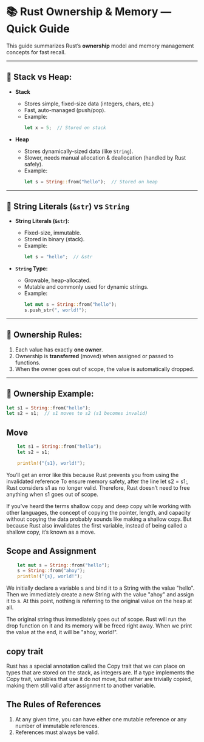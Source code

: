 # 📚 Rust Ownership & Memory — Quick Guide

This guide summarizes Rust’s **ownership** model and memory management concepts for fast recall.

---

## 📌 Stack vs Heap:
- **Stack**
  - Stores simple, fixed-size data (integers, chars, etc.)
  - Fast, auto-managed (push/pop).
  - Example:  
    ```rust
    let x = 5;  // Stored on stack
    ```
  
- **Heap**
  - Stores dynamically-sized data (like `String`).
  - Slower, needs manual allocation & deallocation (handled by Rust safely).
  - Example:
    ```rust
    let s = String::from("hello");  // Stored on heap
    ```

---

## 📌 String Literals (`&str`) vs `String`
- **String Literals (`&str`):**
  - Fixed-size, immutable.
  - Stored in binary (stack).
  - Example:
    ```rust
    let s = "hello";  // &str
    ```

- **`String` Type:**
  - Growable, heap-allocated.
  - Mutable and commonly used for dynamic strings.
  - Example:
    ```rust
    let mut s = String::from("hello");
    s.push_str(", world!");
    ```

---

## 📌 Ownership Rules:
1. Each value has exactly **one owner**.
2. Ownership is **transferred** (moved) when assigned or passed to functions.
3. When the owner goes out of scope, the value is automatically dropped.

---

## 📌 Ownership Example:
```rust
let s1 = String::from("hello");
let s2 = s1;  // s1 moves to s2 (s1 becomes invalid)
```


## Move

```rust
    let s1 = String::from("hello");
    let s2 = s1;

    println!("{s1}, world!");
```

You’ll get an error like this because Rust prevents you from using the invalidated reference
To ensure memory safety, after the line let s2 = s1;, Rust considers s1 as no longer valid. Therefore, Rust doesn’t need to free anything when s1 goes out of scope. 

If you’ve heard the terms shallow copy and deep copy while working with other languages, the concept of copying the pointer, length, and capacity without copying the data probably sounds like making a shallow copy. But because Rust also invalidates the first variable, instead of being called a shallow copy, it’s known as a move.


## Scope and Assignment

```rust
    let mut s = String::from("hello");
    s = String::from("ahoy");
    println!("{s}, world!");
```

We initially declare a variable s and bind it to a String with the value "hello". Then we immediately create a new String with the value "ahoy" and assign it to s. At this point, nothing is referring to the original value on the heap at all.

The original string thus immediately goes out of scope. Rust will run the drop function on it and its memory will be freed right away. When we print the value at the end, it will be "ahoy, world!".


## copy trait

Rust has a special annotation called the Copy trait that we can place on types that are stored on the stack, as integers are. If a type implements the Copy trait, variables that use it do not move, but rather are trivially copied, making them still valid after assignment to another variable.

## The Rules of References

1. At any given time, you can have either one mutable reference or any number of immutable references.
2. References must always be valid.
